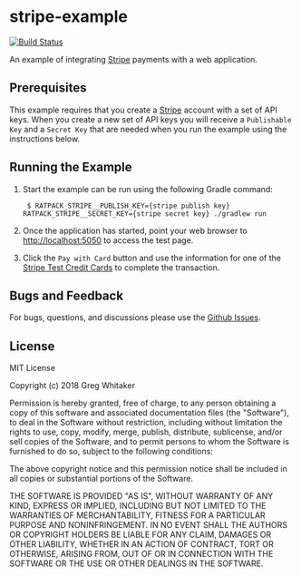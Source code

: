 # stripe-example
[![Build Status](https://travis-ci.org/gregwhitaker/stripe-example.svg?branch=master)](https://travis-ci.org/gregwhitaker/stripe-example)

An example of integrating [Stripe](https://www.stripe.com) payments with a web application.

## Prerequisites
This example requires that you create a [Stripe](https://www.stripe.com) account with a set of API keys. When you create a new
set of API keys you will receive a `Publishable Key` and a `Secret Key` that are needed when you run the example using the
instructions below.

## Running the Example

1. Start the example can be run using the following Gradle command:

        $ RATPACK_STRIPE__PUBLISH_KEY={stripe publish key} RATPACK_STRIPE__SECRET_KEY={stripe secret key} ./gradlew run
    
2. Once the application has started, point your web browser to [http://localhost:5050](http://localhost:5050) to access the test page.

3. Click the `Pay with Card` button and use the information for one of the [Stripe Test Credit Cards](https://stripe.com/docs/testing#cards) to complete the transaction.

## Bugs and Feedback
For bugs, questions, and discussions please use the [Github Issues](https://github.com/gregwhitaker/stripe-example/issues).

## License
MIT License

Copyright (c) 2018 Greg Whitaker

Permission is hereby granted, free of charge, to any person obtaining a copy
of this software and associated documentation files (the "Software"), to deal
in the Software without restriction, including without limitation the rights
to use, copy, modify, merge, publish, distribute, sublicense, and/or sell
copies of the Software, and to permit persons to whom the Software is
furnished to do so, subject to the following conditions:

The above copyright notice and this permission notice shall be included in all
copies or substantial portions of the Software.

THE SOFTWARE IS PROVIDED "AS IS", WITHOUT WARRANTY OF ANY KIND, EXPRESS OR
IMPLIED, INCLUDING BUT NOT LIMITED TO THE WARRANTIES OF MERCHANTABILITY,
FITNESS FOR A PARTICULAR PURPOSE AND NONINFRINGEMENT. IN NO EVENT SHALL THE
AUTHORS OR COPYRIGHT HOLDERS BE LIABLE FOR ANY CLAIM, DAMAGES OR OTHER
LIABILITY, WHETHER IN AN ACTION OF CONTRACT, TORT OR OTHERWISE, ARISING FROM,
OUT OF OR IN CONNECTION WITH THE SOFTWARE OR THE USE OR OTHER DEALINGS IN THE
SOFTWARE.